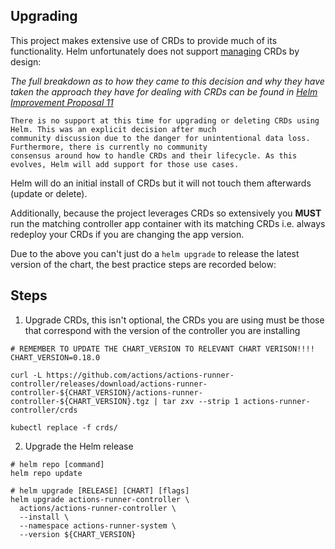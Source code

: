 ## Upgrading

This project makes extensive use of CRDs to provide much of its functionality. Helm unfortunately does not support [managing](https://helm.sh/docs/chart_best_practices/custom_resource_definitions/) CRDs by design:

_The full breakdown as to how they came to this decision and why they have taken the approach they have for dealing with CRDs can be found in [Helm Improvement Proposal 11](https://github.com/helm/community/blob/main/hips/hip-0011.md)_

```
There is no support at this time for upgrading or deleting CRDs using Helm. This was an explicit decision after much 
community discussion due to the danger for unintentional data loss. Furthermore, there is currently no community 
consensus around how to handle CRDs and their lifecycle. As this evolves, Helm will add support for those use cases.
```

Helm will do an initial install of CRDs but it will not touch them afterwards (update or delete).

Additionally, because the project leverages CRDs so extensively you **MUST** run the matching controller app container with its matching CRDs i.e. always redeploy your CRDs if you are changing the app version.

Due to the above you can't just do a `helm upgrade` to release the latest version of the chart, the best practice steps are recorded below:

## Steps

1. Upgrade CRDs, this isn't optional, the CRDs you are using must be those that correspond with the version of the controller you are installing

```shell
# REMEMBER TO UPDATE THE CHART_VERSION TO RELEVANT CHART VERISON!!!!
CHART_VERSION=0.18.0

curl -L https://github.com/actions/actions-runner-controller/releases/download/actions-runner-controller-${CHART_VERSION}/actions-runner-controller-${CHART_VERSION}.tgz | tar zxv --strip 1 actions-runner-controller/crds

kubectl replace -f crds/
```

2. Upgrade the Helm release

```shell
# helm repo [command]
helm repo update

# helm upgrade [RELEASE] [CHART] [flags]
helm upgrade actions-runner-controller \
  actions/actions-runner-controller \
  --install \
  --namespace actions-runner-system \
  --version ${CHART_VERSION}
```
